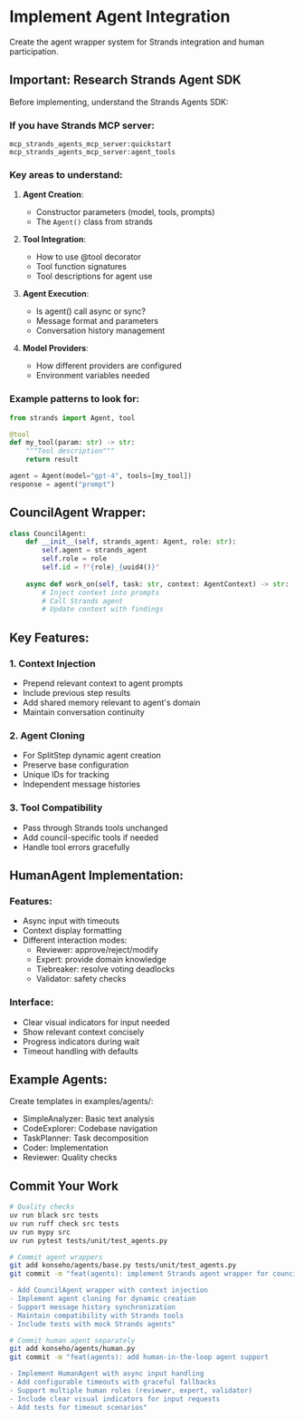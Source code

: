 # Implement Agent Integration

Create the agent wrapper system for Strands integration and human participation.

## Important: Research Strands Agent SDK
Before implementing, understand the Strands Agents SDK:

### If you have Strands MCP server:
```
mcp_strands_agents_mcp_server:quickstart
mcp_strands_agents_mcp_server:agent_tools
```

### Key areas to understand:
1. **Agent Creation**: 
   - Constructor parameters (model, tools, prompts)
   - The `Agent()` class from strands
   
2. **Tool Integration**:
   - How to use @tool decorator
   - Tool function signatures
   - Tool descriptions for agent use

3. **Agent Execution**:
   - Is agent() call async or sync?
   - Message format and parameters
   - Conversation history management

4. **Model Providers**:
   - How different providers are configured
   - Environment variables needed

### Example patterns to look for:
```python
from strands import Agent, tool

@tool
def my_tool(param: str) -> str:
    """Tool description"""
    return result

agent = Agent(model="gpt-4", tools=[my_tool])
response = agent("prompt")
```

## CouncilAgent Wrapper:
```python
class CouncilAgent:
    def __init__(self, strands_agent: Agent, role: str):
        self.agent = strands_agent
        self.role = role
        self.id = f"{role}_{uuid4()}"
    
    async def work_on(self, task: str, context: AgentContext) -> str:
        # Inject context into prompts
        # Call Strands agent
        # Update context with findings
```

## Key Features:

### 1. Context Injection
- Prepend relevant context to agent prompts
- Include previous step results
- Add shared memory relevant to agent's domain
- Maintain conversation continuity

### 2. Agent Cloning
- For SplitStep dynamic agent creation
- Preserve base configuration
- Unique IDs for tracking
- Independent message histories

### 3. Tool Compatibility
- Pass through Strands tools unchanged
- Add council-specific tools if needed
- Handle tool errors gracefully

## HumanAgent Implementation:

### Features:
- Async input with timeouts
- Context display formatting
- Different interaction modes:
  - Reviewer: approve/reject/modify
  - Expert: provide domain knowledge
  - Tiebreaker: resolve voting deadlocks
  - Validator: safety checks

### Interface:
- Clear visual indicators for input needed
- Show relevant context concisely
- Progress indicators during wait
- Timeout handling with defaults

## Example Agents:
Create templates in examples/agents/:
- SimpleAnalyzer: Basic text analysis
- CodeExplorer: Codebase navigation
- TaskPlanner: Task decomposition
- Coder: Implementation
- Reviewer: Quality checks

## Commit Your Work
```bash
# Quality checks
uv run black src tests
uv run ruff check src tests
uv run mypy src
uv run pytest tests/unit/test_agents.py

# Commit agent wrappers
git add konseho/agents/base.py tests/unit/test_agents.py
git commit -m "feat(agents): implement Strands agent wrapper for councils

- Add CouncilAgent wrapper with context injection
- Implement agent cloning for dynamic creation
- Support message history synchronization
- Maintain compatibility with Strands tools
- Include tests with mock Strands agents"

# Commit human agent separately
git add konseho/agents/human.py
git commit -m "feat(agents): add human-in-the-loop agent support

- Implement HumanAgent with async input handling
- Add configurable timeouts with graceful fallbacks
- Support multiple human roles (reviewer, expert, validator)
- Include clear visual indicators for input requests
- Add tests for timeout scenarios"
```